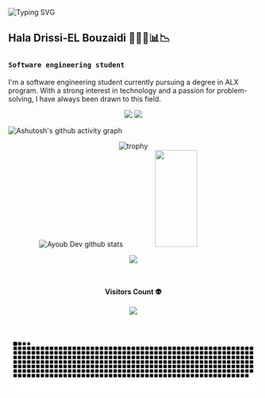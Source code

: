 ![Typing SVG](https://readme-typing-svg.herokuapp.com/?color=00b3ff&size=35&center=true&vCenter=true&width=1000&lines=HEY👋;I'm+from+Morocco;I'm+Currently+an+ALX+Student🤓;Welcome!❤️)


<h2>Hala Drissi-EL Bouzaidi 👨🏻‍💻📊📉</h2>

<h3><code>Software engineering student</code></h3>

<p>I'm a software engineering student currently pursuing a degree in ALX program. With a strong interest in technology and a passion for problem-solving, I have always been drawn to this field.

<!--Social Media-->  
<div align="center"> 
<a href="https://twitter.com/Haladrissii" target="_blank"><img src="https://img.shields.io/badge/-Twitter-%231DA1F2?style=for-the-badge&logo=twitter&logoColor=white"></a>
<a href="https://github.com/Vhelaa1" target="_blank"><img src="https://img.shields.io/badge/-GitHub-%23181717?style=for-the-badge&logo=github&logoColor=white"></a>
 </div>
 
<!--Graph-->
![Ashutosh's github activity graph](https://github-readme-activity-graph.cyclic.app/graph?username=Vhelaa1&bg_color=0d1117&color=ffffff&line=00b3ff&point=f9fafa&area=true&hide_border=true)

<div align="center">
<img src="https://github-profile-trophy.vercel.app/?username=Vhelaa1&theme=radical" alt="trophy">
</div>

<!--Skill And More Information--> 
<div align="center">  
  <img width="49%" height="195px" src="https://github-readme-stats.vercel.app/api?username=Vhelaa1&show_icons=true&count_private=true&hide_border=true&title_color=00b3ff&icon_color=00b4ff&text_color=c9d1d9&bg_color=0d1117" alt="Ayoub Dev github stats" /> 
  <img width="41%" height="195px" src="https://github-readme-stats.vercel.app/api/top-langs/?username=Vhelaa1&layout=compact&hide_border=true&title_color=00b3ff&text_color=00b4ff&bg_color=0d1117" />
</div>

<!--Total Contributions--> 
 <p align="center">
<img  src="https://github-readme-streak-stats.herokuapp.com?user=Vhelaa1&theme=tokyonight_duo&hide_border=true"
</p>

<!--visits-->   
<div align="center">
<br><p align="centre"><b>Visitors Count 👽 </b></p>  
<p align="center"><img align="center" src="https://profile-counter.glitch.me/{Vhelaa1}/count.svg" /></p> 
<br>
</div>

  
 <!--Sneek Gusano-->
![](https://github.com/Platane/snk/raw/output/github-contribution-grid-snake.svg)